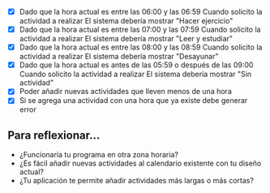 - [x] Dado que la hora actual es entre las 06:00 y las 06:59
  Cuando solicito la actividad a realizar
  El sistema debería mostrar "Hacer ejercicio"
- [x] Dado que la hora actual es entre las 07:00 y las 07:59
  Cuando solicito la actividad a realizar
  El sistema debería mostrar "Leer y estudiar"
- [x] Dado que la hora actual es entre las 08:00 y las 08:59
  Cuando solicito la actividad a realizar
  El sistema debería mostrar "Desayunar"
- [x] Dado que la hora actual es antes de las 05:59 o después de las 09:00
  Cuando solicito la actividad a realizar
  El sistema debería mostrar "Sin actividad"
- [x] Poder añadir nuevas actividades que lleven menos de una hora
- [x] Si se agrega una actividad con una hora que ya existe debe generar error

## Para reflexionar...
- ¿Funcionaría tu programa en otra zona horaria?
- ¿Es fácil añadir nuevas actividades al calendario existente con tu diseño actual?
- ¿Tu aplicación te permite añadir actividades más largas o más cortas?


